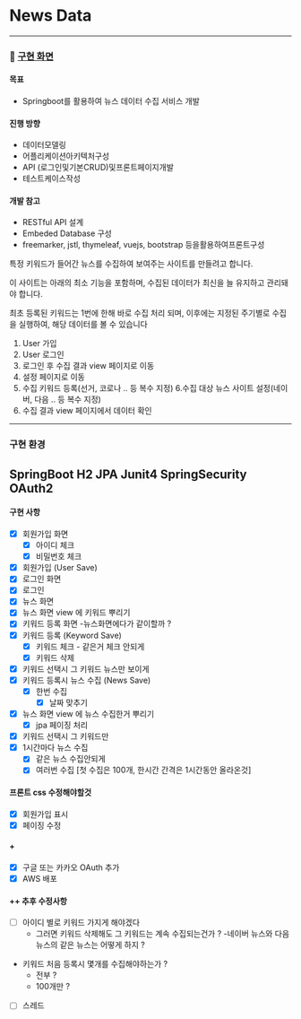 # News Data
---

### 🌈 [구현 화면](http://13.125.55.44:8080/)

#### 목표

- Springboot를 활용하여 뉴스 데이터 수집 서비스 개발

#### 진행 방향

- 데이터모델링
- 어플리케이션아키텍처구성
- API (로그인및기본CRUD)및프론트페이지개발
- 테스트케이스작성

#### 개발 참고

- RESTful API 설계
- Embeded Database 구성
- freemarker, jstl, thymeleaf, vuejs, bootstrap 등을활용하여프론트구성

특정 키워드가 들어간 뉴스를 수집하여 보여주는 사이트를 만들려고 합니다.

이 사이트는 아래의 최소 기능을 포함하며, 수집된 데이터가 최신을 늘 유지하고 관리돼야 합니다.

최초 등록된 키워드는 1번에 한해 바로 수집 처리 되며, 이후에는 지정된 주기별로 수집을 실행하여, 해당 데이터를 볼 수 있습니다

1. User 가입
2. User 로그인
3. 로그인 후 수집 결과 view 페이지로 이동
4. 설정 페이지로 이동
5. 수집 키워드 등록(선거, 코로나 .. 등 복수 지정)
   6.수집 대상 뉴스 사이트 설정(네이버, 다음 .. 등 복수 지정)
7. 수집 결과 view 페이지에서 데이터 확인

---

### 구현 환경

SpringBoot H2 JPA Junit4 SpringSecurity OAuth2
---

#### 구현 사항

- [x] 회원가입 화면
    - [x] 아이디 체크
    - [x] 비밀번호 체크
- [x] 회원가입 (User Save)
- [x] 로그인 화면
- [x] 로그인
- [x] 뉴스 화면
- [x] 뉴스 화면 view 에 키워드 뿌리기
- [x] 키워드 등록 화면 -뉴스화면에다가 같이할까 ?
- [x] 키워드 등록 (Keyword Save)
    - [x] 키워드 체크 - 같은거 체크 안되게
    - [x] 키워드 삭제
- [x] 키워드 선택시 그 키워드 뉴스만 보이게
- [x] 키워드 등록시 뉴스 수집 (News Save)
    -  [x] 한번 수집
        - [x] 날짜 맞추기
- [x] 뉴스 화면 view 에 뉴스 수집한거 뿌리기
    - [x] jpa 페이징 처리
- [x] 키워드 선택시 그 키워드만
- [x] 1시간마다 뉴스 수집
    - [x] 같은 뉴스 수집안되게
    - [x] 여러번 수집 [첫 수집은 100개, 한시간 간격은 1시간동안 올라온것]

#### 프론트 css 수정해야할것

- [x] 회원가입 표시
- [x] 페이징 수정

#### +

- [x] 구글 또는 카카오 OAuth 추가
- [x] AWS 배포

#### ++ 추후 수정사항

- [ ] 아이디 별로 키워드 가지게 해야겠다
    - 그러면 키워드 삭제해도 그 키워드는 계속 수집되는건가 ? -네이버 뉴스와 다음 뉴스의 같은 뉴스는 어떻게 하지 ?
- 키워드 처음 등록시 몇개를 수집해야하는가 ?
    - 전부 ?
    - 100개만 ?
- [ ] 스레드
